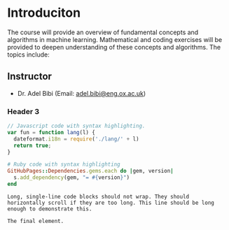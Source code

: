 # Introduciton

The course will provide an overview of fundamental concepts and algorithms in machine learning. Mathematical and coding exercises will be provided to deepen understanding of these concepts and algorithms. The topics include:

## Instructor
* Dr. Adel Bibi (Email: adel.bibi@eng.ox.ac.uk)

### Header 3

```js
// Javascript code with syntax highlighting.
var fun = function lang(l) {
  dateformat.i18n = require('./lang/' + l)
  return true;
}
```

```ruby
# Ruby code with syntax highlighting
GitHubPages::Dependencies.gems.each do |gem, version|
  s.add_dependency(gem, "= #{version}")
end
```

```
Long, single-line code blocks should not wrap. They should horizontally scroll if they are too long. This line should be long enough to demonstrate this.
```

```
The final element.
```
